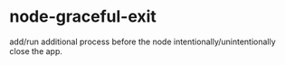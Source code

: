# node-graceful-exit
add/run additional process before the node intentionally/unintentionally close the app.
